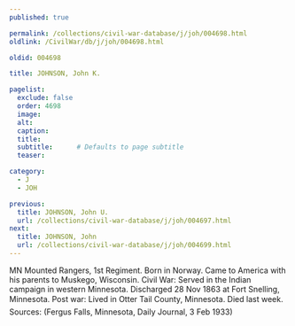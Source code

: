 ```yaml
---
published: true

permalink: /collections/civil-war-database/j/joh/004698.html
oldlink: /CivilWar/db/j/joh/004698.html

oldid: 004698

title: JOHNSON, John K.

pagelist:
  exclude: false
  order: 4698
  image: 
  alt:
  caption:
  title:
  subtitle:      # Defaults to page subtitle
  teaser:

category: 
  - J 
  - JOH

previous:
  title: JOHNSON, John U.
  url: /collections/civil-war-database/j/joh/004697.html  
next:
  title: JOHNSON, John
  url: /collections/civil-war-database/j/joh/004699.html   
---
```

MN Mounted Rangers, 1st Regiment. Born in Norway. Came to America with his parents to Muskego, Wisconsin. Civil War: Served in the Indian campaign in western Minnesota. Discharged 28 Nov 1863 at Fort Snelling, Minnesota. Post war: Lived in Otter Tail County, Minnesota. Died &#147;last week&#148;. Sources: (Fergus Falls, Minnesota, Daily Journal, 3 Feb 1933)